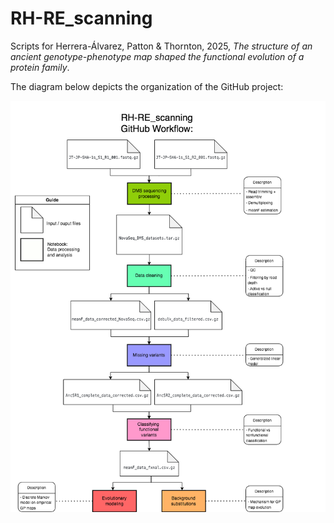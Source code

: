 # RH-RE_scanning
Scripts for Herrera-Álvarez, Patton & Thornton, 2025, *The structure of an ancient genotype-phenotype map shaped the functional evolution of a protein family*.

The diagram below depicts the organization of the GitHub project:

![plot](./figures/DMS_GPmap_DataProcessing.drawio.png)
